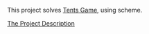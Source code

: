 This project solves [Tents Game](https://www.chiark.greenend.org.uk/~sgtatham/puzzles/js/tents.html), using scheme.

[The Project Description](https://github.com/ocebenzer/BOUN_cmpe_archive_ocb/blob/master/cmpe260/project%202%20Scheme/CMPE260_Spring_2020_Scheme_Project.pdf)
